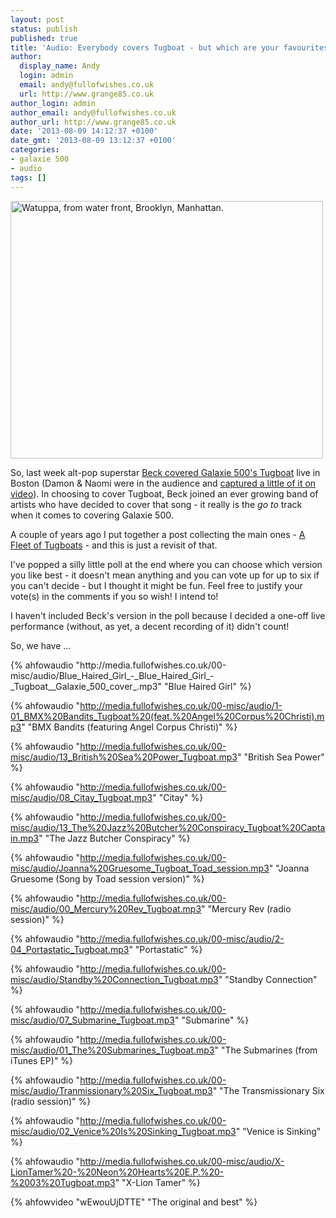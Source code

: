 ```yaml
---
layout: post
status: publish
published: true
title: 'Audio: Everybody covers Tugboat - but which are your favourites?'
author:
  display_name: Andy
  login: admin
  email: andy@fullofwishes.co.uk
  url: http://www.grange85.co.uk
author_login: admin
author_email: andy@fullofwishes.co.uk
author_url: http://www.grange85.co.uk
date: '2013-08-09 14:12:37 +0100'
date_gmt: '2013-08-09 13:12:37 +0100'
categories:
- galaxie 500
- audio
tags: []
---
```

<p><a href="http://www.flickr.com/photos/nypl/3109773979/" title="Watuppa, from water front, Brooklyn, Manhattan. by New York Public Library, on Flickr"><img class="aligncenter" src="http://farm4.staticflickr.com/3038/3109773979_67246b3017.jpg" width="500" height="412" alt="Watuppa, from water front, Brooklyn, Manhattan."></a></p>
<p>So, last week alt-pop superstar <a href="/2013/08/04/beck-covers-galaxie-500/">Beck covered Galaxie 500's Tugboat</a> live in Boston (Damon & Naomi were in the audience and <a href="http://youtu.be/evVnT-4hs6U">captured a little of it on video</a>). In choosing to cover Tugboat, Beck joined an ever growing band of artists who have decided to cover that song - it really is the <em>go to</em> track when it comes to covering Galaxie 500. </p>
<p>A couple of years ago I put together a post collecting the main ones - <a href="/2010/06/15/audio-a-fleet-of-tugboats/" title="Audio: A fleet of Tugboats">A Fleet of Tugboats</a> - and this is just a revisit of that.</p>
<p>I've popped a silly little poll at the end where you can choose which version you like best - it doesn't mean anything and you can vote up for up to six if you can't decide - but I thought it might be fun. Feel free to justify your vote(s) in the comments if you so wish! I intend to!</p>
<p><!--more Read on for a hatful of mp3s and the poll! --></p>
<p>I haven't included Beck's version in the poll because I decided a one-off live performance (without, as yet, a decent recording of it) didn't count!</p>
<p>So, we have ...</p>
{% ahfowaudio "http://media.fullofwishes.co.uk/00-misc/audio/Blue_Haired_Girl_-_Blue_Haired_Girl_-_Tugboat__Galaxie_500_cover_.mp3" "Blue Haired Girl" %}

{% ahfowaudio "http://media.fullofwishes.co.uk/00-misc/audio/1-01_BMX%20Bandits_Tugboat%20(feat.%20Angel%20Corpus%20Christi).mp3" "BMX Bandits (featuring Angel Corpus Christi)" %}

{% ahfowaudio "http://media.fullofwishes.co.uk/00-misc/audio/13_British%20Sea%20Power_Tugboat.mp3" "British Sea Power" %}

{% ahfowaudio "http://media.fullofwishes.co.uk/00-misc/audio/08_Citay_Tugboat.mp3" "Citay" %}

{% ahfowaudio "http://media.fullofwishes.co.uk/00-misc/audio/13_The%20Jazz%20Butcher%20Conspiracy_Tugboat%20Captain.mp3" "The Jazz Butcher Conspiracy" %}

{% ahfowaudio "http://media.fullofwishes.co.uk/00-misc/audio/Joanna%20Gruesome_Tugboat_Toad_session.mp3" "Joanna Gruesome (Song by Toad session version)" %}

{% ahfowaudio "http://media.fullofwishes.co.uk/00-misc/audio/00_Mercury%20Rev_Tugboat.mp3" "Mercury Rev (radio session)" %}

{% ahfowaudio "http://media.fullofwishes.co.uk/00-misc/audio/2-04_Portastatic_Tugboat.mp3" "Portastatic" %}

{% ahfowaudio "http://media.fullofwishes.co.uk/00-misc/audio/Standby%20Connection_Tugboat.mp3" "Standby Connection" %}

{% ahfowaudio "http://media.fullofwishes.co.uk/00-misc/audio/07_Submarine_Tugboat.mp3" "Submarine" %}

{% ahfowaudio "http://media.fullofwishes.co.uk/00-misc/audio/01_The%20Submarines_Tugboat.mp3" "The Submarines (from iTunes EP)" %}

{% ahfowaudio "http://media.fullofwishes.co.uk/00-misc/audio/Tranmissionary%20Six_Tugboat.mp3" "The Transmissionary Six (radio session)" %}

{% ahfowaudio "http://media.fullofwishes.co.uk/00-misc/audio/02_Venice%20Is%20Sinking_Tugboat.mp3" "Venice is Sinking" %}

{% ahfowaudio "http://media.fullofwishes.co.uk/00-misc/audio/X-LionTamer%20-%20Neon%20Hearts%20E.P.%20-%2003%20Tugboat.mp3" "X-Lion Tamer" %}

{% ahfowvideo "wEwouUjDTTE" "The original and best" %}
